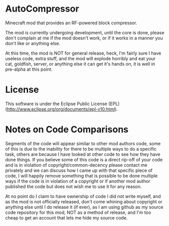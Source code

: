 AutoCompressor
==============

Minecraft mod that provides an RF-powered block compressor.

The mod is currently undergoing development, until the core is done, please don't complain at me if the mod doesn't work, or if it works in a manner you don't like or anything else.

At this time, the mod is NOT for general release, heck, I'm fairly sure I have useless code, extra stuff, and the mod will explode horribly and eat your cat, goldfish, server, or anything else it can get it's hands on, it is well in pre-alpha at this point.

License
=======
This software is under the Eclipse Public License (EPL) (http://www.eclipse.org/org/documents/epl-v10.html).

Notes on Code Comparisons
=========================
Segments of the code will appear similar to other mod authors code, some of this is due to the inability for there to be multiple ways to do a specific task, others are because I have looked at other code to see how they have done things. If you believe some of this code is a direct rip-off of your code and is in violation of copyright/common-decency please contact me privately and we can discuss how I came up with that specific piece of code, I will happily remove something that is possible to be done multiple ways if the code is in violation of a copyright or if another mod author published the code but does not wish me to use it for any reason.

At no point do I claim to have ownership of code I did not write myself, and as the mod is not officially released, don't come whining about copyright or anything else until I do release it (if ever), as I am using github as my source code repository for this mod, NOT as a method of release, and I'm too cheap to get an account that lets me hide my source code.
